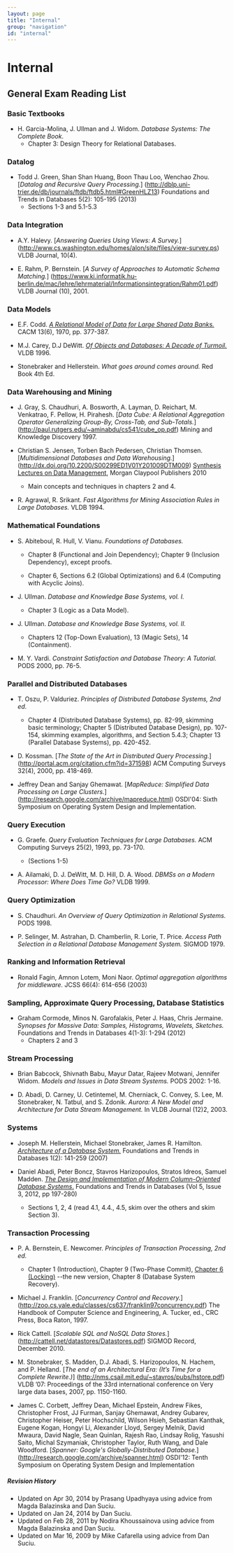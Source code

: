 ```yaml
---
layout: page
title: "Internal"
group: "navigation"
id: "internal"
---
```


# Internal

## General Exam Reading List

### Basic Textbooks
* H. Garcia-Molina, J. Ullman and J. Widom.  _Database Systems: The Complete Book_.
    - Chapter 3: Design Theory for Relational Databases.


### Datalog

* Todd J. Green, Shan Shan Huang, Boon Thau Loo, Wenchao Zhou.
[_Datalog and Recursive Query Processing._]
(http://dblp.uni-trier.de/db/journals/ftdb/ftdb5.html#GreenHLZ13)
Foundations and Trends in Databases 5(2): 105-195 (2013)
    - Sections 1-3 and 5.1-5.3

### Data Integration

* A.Y. Halevy.
[_Answering Queries Using Views: A Survey._]
(http://www.cs.washington.edu/homes/alon/site/files/view-survey.ps)
VLDB Journal, 10(4).

* E. Rahm, P. Bernstein.
[_A Survey of Approaches to Automatic Schema Matching._]
(https://www.ki.informatik.hu-berlin.de/mac/lehre/lehrmaterial/Informationsintegration/Rahm01.pdf)
VLDB Journal (10), 2001.


### Data Models

* E.F. Codd. [_A Relational Model of Data for Large Shared Data
  Banks._](http://www.informatik.uni-trier.de/~ley/db/journals/cacm/Codd70.html)
  CACM 13(6), 1970, pp. 377-387.

* M.J.  Carey, D.J DeWitt. [_Of Objects and Databases: A Decade of
  Turmoil._](http://www.informatik.uni-trier.de/~ley/db/conf/vldb/CareyD96.html)
  VLDB 1996.

* Stonebraker and Hellerstein. _What goes around comes around._  Red Book
  4th Ed.

### Data Warehousing and Mining

* J.  Gray, S.  Chaudhuri, A. Bosworth, A. Layman, D. Reichart, M. Venkatrao, F. Pellow, H. Pirahesh.
[_Data Cube: A Relational Aggregation Operator Generalizing Group-By,
Cross-Tab, and Sub-Totals._]
(http://paul.rutgers.edu/~aminabdu/cs541/cube_op.pdf)
Mining and Knowledge Discovery 1997.

* Christian S. Jensen, Torben Bach Pedersen, Christian Thomsen.
[_Multidimensional Databases and Data Warehousing._]
(http://dx.doi.org/10.2200/S00299ED1V01Y201009DTM009)
[Synthesis Lectures on Data
Management](http://dblp.uni-trier.de/db/series/synthesis/dtm.html),
Morgan Claypool Publishers 2010
    - Main concepts and techniques in chapters 2 and 4.

* R. Agrawal, R. Srikant.
_Fast Algorithms for Mining Association Rules in Large Databases._
VLDB 1994.


### Mathematical Foundations

* S. Abiteboul, R. Hull, V. Vianu.
_Foundations of Databases._
    - Chapter 8 (Functional and Join Dependency); Chapter 9 (Inclusion
      Dependency), except proofs.

    - Chapter 6, Sections 6.2 (Global Optimizations) and 6.4 (Computing
      with Acyclic Joins).

* J. Ullman.
_Database and Knowledge Base Systems, vol. I._
    - Chapter 3 (Logic as a Data Model).

* J. Ullman.
_Database and Knowledge Base Systems, vol. II._
    - Chapters 12 (Top-Down Evaluation), 13 (Magic Sets), 14 (Containment).

* M. Y. Vardi.
_Constraint Satisfaction and Database Theory: A Tutorial._
PODS 2000, pp.  76-5.

### Parallel and Distributed Databases

* T.  Oszu, P.  Valduriez.
_Principles of Distributed Database Systems, 2nd ed._
    - Chapter 4 (Distributed Database Systems), pp.  82-99, skimming basic
      terminology; Chapter 5 (Distributed Database Design), pp.  107-154,
      skimming examples, algorithms, and Section 5.4.3; Chapter 13
      (Parallel Database Systems), pp.  420-452.

* D.  Kossman.
[_The State of the Art in Distributed Query Processing._]
(http://portal.acm.org/citation.cfm?id=371598)
ACM Computing Surveys 32(4), 2000, pp.  418-469.

* Jeffrey Dean and Sanjay Ghemawat.
[_MapReduce: Simplified Data Processing on Large Clusters._]
(http://research.google.com/archive/mapreduce.html)
OSDI'04: Sixth Symposium on Operating System Design and Implementation.


### Query Execution

* G. Graefe.
_Query Evaluation Techniques for Large Databases._
ACM Computing Surveys 25(2), 1993, pp. 73-170.
    - (Sections 1-5)

* A. Ailamaki, D. J. DeWitt, M. D. Hill, D. A. Wood.
_DBMSs on a Modern Processor: Where Does Time Go?_
VLDB 1999.

### Query Optimization

* S. Chaudhuri.
_An Overview of Query Optimization in Relational Systems._
PODS 1998.

* P. Selinger, M. Astrahan, D. Chamberlin, R. Lorie, T. Price.
_Access Path Selection in a Relational Database Management System._
SIGMOD 1979.

### Ranking and Information Retrieval

* Ronald Fagin, Amnon Lotem, Moni Naor.
_Optimal aggregation algorithms for middleware._
JCSS 66(4): 614-656 (2003)

### Sampling, Approximate Query Processing, Database Statistics

* Graham Cormode, Minos N. Garofalakis, Peter J. Haas, Chris Jermaine.
_Synopses for Massive Data: Samples, Histograms,
Wavelets, Sketches._
Foundations and Trends in Databases 4(1-3): 1-294 (2012)
    - Chapters 2 and 3

### Stream Processing
* Brian Babcock, Shivnath Babu, Mayur Datar, Rajeev Motwani, Jennifer Widom.
_Models and Issues in Data Stream Systems._
PODS 2002: 1-16.

* D. Abadi, D. Carney, U. Cetintemel, M. Cherniack, C. Convey,
S. Lee, M. Stonebraker, N. Tatbul, and S. Zdonik.
_Aurora: A New Model and Architecture for Data Stream Management._
In VLDB Journal (12)2, 2003.

### Systems

* Joseph M. Hellerstein, Michael Stonebraker, James R. Hamilton.
  [_Architecture of a Database
  System._](http://dblp.uni-trier.de/db/journals/ftdb/ftdb1.html#HellersteinSH07)
  Foundations and Trends in Databases 1(2): 141-259 (2007)

* Daniel Abadi, Peter Boncz, Stavros Harizopoulos, Stratos Idreos, Samuel
  Madden. [_The Design and Implementation of Modern Column-Oriented
  Database
  Systems_.](http://cs-www.cs.yale.edu/homes/dna/papers/abadi-column-stores.pdf)
  Foundations and Trends in Databases (Vol 5, Issue 3, 2012, pp 197-280)

  - Sections 1, 2, 4 (read 4.1, 4.4., 4.5, skim over the others and skim
    Section 3).

### Transaction Processing

* P. A. Bernstein, E. Newcomer.
_Principles of Transaction Processing</cite>, 2nd ed._
    - Chapter 1 (Introduction), Chapter 9 (Two-Phase Commit), [Chapter 6
      (Locking)](papers/reading_list_chapt6v4.pdf) --the new version, Chapter 8 (Database
      System Recovery).

* Michael J.  Franklin.
  [_Concurrency Control and Recovery._]
  (http://zoo.cs.yale.edu/classes/cs637/franklin97concurrency.pdf)
  The Handbook of Computer Science and Engineering, A. Tucker, ed., CRC Press, Boca Raton, 1997.

* Rick Cattell.
[_Scalable SQL and NoSQL Data Stores._]
(http://cattell.net/datastores/Datastores.pdf)
SIGMOD Record, December 2010.

* M. Stonebraker, S. Madden, D.J. Abadi, S. Harizopoulos, N. Hachem, and P. Helland.
[_The end of an Architectural Era: (It’s Time for a Complete Rewrite.)_]
(http://nms.csail.mit.edu/~stavros/pubs/hstore.pdf)
VLDB ’07: Proceedings of the 33rd international conference on Very large data bases, 2007, pp. 1150-1160.

* James C.  Corbett, Jeffrey Dean, Michael Epstein, Andrew Fikes, Christopher Frost, JJ Furman, Sanjay Ghemawat, Andrey Gubarev, Christopher Heiser, Peter Hochschild, Wilson Hsieh, Sebastian Kanthak, Eugene Kogan, Hongyi Li, Alexander Lloyd, Sergey Melnik, David Mwaura, David Nagle, Sean Quinlan, Rajesh Rao, Lindsay Rolig, Yasushi Saito, Michal Szymaniak, Christopher Taylor, Ruth Wang, and Dale Woodford.
[_Spanner: Google's Globally-Distributed Database._]
(http://research.google.com/archive/spanner.html)
OSDI'12: Tenth Symposium on Operating System Design and Implementation


##### Revision History
* Updated on Apr 30, 2014 by Prasang Upadhyaya using advice from Magda Balazinska and Dan Suciu.
* Updated on Jan 24, 2014 by Dan Suciu.
* Updated on Feb 28, 2011 by Nodira Khoussainova using advice from Magda Balazinska and
Dan Suciu.
* Updated on Mar 16, 2009 by Mike Cafarella using advice from Dan Suciu.
